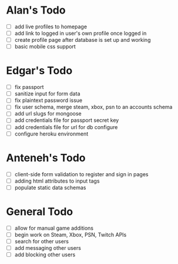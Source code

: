# Alan's Todo
- [ ] add live profiles to homepage
- [ ] add link to logged in user's own profile once logged in
- [ ] create profile page after database is set up and working
- [ ] basic mobile css support

# Edgar's Todo
- [ ] fix passport
- [ ] sanitize input for form data
- [ ] fix plaintext password issue
- [ ] fix user schema, merge steam, xbox, psn to an accounts schema
- [ ] add url slugs for mongoose
- [ ] add credentials file for passport secret key
- [ ] add credentials file for url for db configure
- [ ] configure heroku environment

# Anteneh's Todo
- [ ] client-side form validation to register and sign in pages
- [ ] adding html attributes to input tags
- [ ] populate static data schemas

# General Todo
- [ ] allow for manual game additions
- [ ] begin work on Steam, Xbox, PSN, Twitch APIs
- [ ] search for other users
- [ ] add messaging other users
- [ ] add blocking other users
